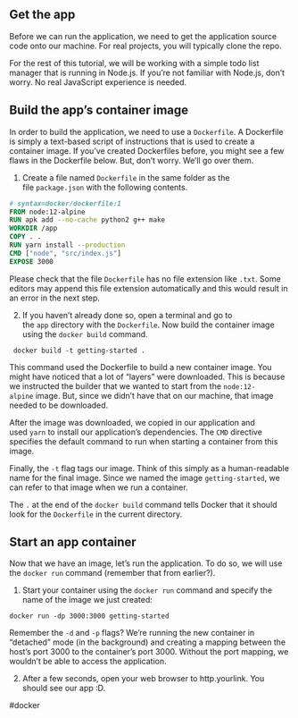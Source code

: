 ## Get the app
Before we can run the application, we need to get the application source code onto our machine. For real projects, you will typically clone the repo.

For the rest of this tutorial, we will be working with a simple todo list manager that is running in Node.js. If you’re not familiar with Node.js, don’t worry. No real JavaScript experience is needed.

## Build the app’s container image

In order to build the application, we need to use a `Dockerfile`. A Dockerfile is simply a text-based script of instructions that is used to create a container image. If you’ve created Dockerfiles before, you might see a few flaws in the Dockerfile below. But, don’t worry. We’ll go over them.

1. Create a file named `Dockerfile` in the same folder as the file `package.json` with the following contents.

```DockerFile
# syntax=docker/dockerfile:1
FROM node:12-alpine
RUN apk add --no-cache python2 g++ make
WORKDIR /app
COPY . .
RUN yarn install --production
CMD ["node", "src/index.js"]
EXPOSE 3000
```

Please check that the file `Dockerfile` has no file extension like `.txt`. Some editors may append this file extension automatically and this would result in an error in the next step.

2. If you haven’t already done so, open a terminal and go to the `app` directory with the `Dockerfile`. Now build the container image using the `docker build` command.
```Shell
 docker build -t getting-started .
```

This command used the Dockerfile to build a new container image. You might have noticed that a lot of “layers” were downloaded. This is because we instructed the builder that we wanted to start from the `node:12-alpine` image. But, since we didn’t have that on our machine, that image needed to be downloaded.

After the image was downloaded, we copied in our application and used `yarn` to install our application’s dependencies. The `CMD` directive specifies the default command to run when starting a container from this image.

Finally, the `-t` flag tags our image. Think of this simply as a human-readable name for the final image. Since we named the image `getting-started`, we can refer to that image when we run a container.

The `.` at the end of the `docker build` command tells Docker that it should look for the `Dockerfile` in the current directory.

## Start an app container
Now that we have an image, let’s run the application. To do so, we will use the `docker run` command (remember that from earlier?).

1. Start your container using the `docker run` command and specify the name of the image we just created:
```Shell
docker run -dp 3000:3000 getting-started
```
Remember the `-d` and `-p` flags? We’re running the new container in “detached” mode (in the background) and creating a mapping between the host’s port 3000 to the container’s port 3000. Without the port mapping, we wouldn’t be able to access the application.

2. After a few seconds, open your web browser to http.yourlink. You should see our app :D.



#docker 